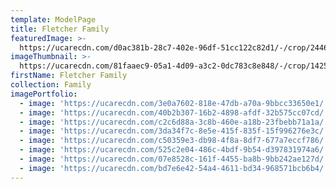 ```yaml
---
template: ModelPage
title: Fletcher Family
featuredImage: >-
  https://ucarecdn.com/d0ac381b-28c7-402e-96df-51cc122c82d1/-/crop/2446x972/0,306/-/preview/
imageThumbnail: >-
  https://ucarecdn.com/81faaec9-05a1-4d09-a3c2-0dc783c8e848/-/crop/1425x1617/542,0/-/preview/
firstName: Fletcher Family
collection: Family
imagePortfolio:
  - image: 'https://ucarecdn.com/3e0a7602-818e-47db-a70a-9bbcc33650e1/'
  - image: 'https://ucarecdn.com/40b2b307-16b2-4898-afdf-32b575cc07cd/'
  - image: 'https://ucarecdn.com/c2c6d88a-3c8b-460e-a18b-23fbebb71a1a/'
  - image: 'https://ucarecdn.com/3da34f7c-8e5e-415f-835f-15f996276e3c/'
  - image: 'https://ucarecdn.com/c50359e3-db98-4f8a-8df7-677a7eccf786/'
  - image: 'https://ucarecdn.com/525c2e04-486c-4bdf-9b54-d397831974a6/'
  - image: 'https://ucarecdn.com/07e8528c-161f-4455-ba8b-9bb242ae127d/'
  - image: 'https://ucarecdn.com/bd7e6e42-54a4-4611-bd34-968571bcb6b4/'
---
```


